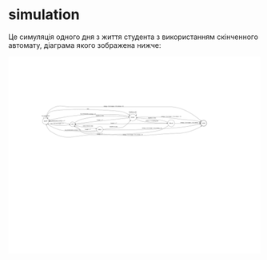 # simulation

Це симуляція одного дня з життя студента з використанням скінченного автомату,
діаграма якого зображена нижче:

![Структура проекту](SIMULATION.svg)